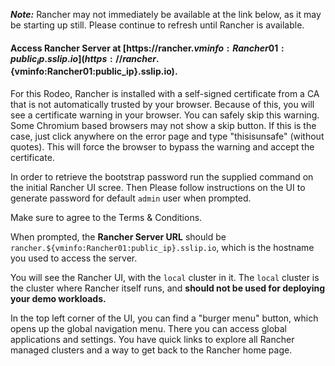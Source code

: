***Note:*** Rancher may not immediately be available at the link below, as it may be starting up still. Please continue to refresh until Rancher is available.

#### Access Rancher Server at [https://rancher.${vminfo:Rancher01:public_ip}.sslip.io](https://rancher.${vminfo:Rancher01:public_ip}.sslip.io).

For this Rodeo, Rancher is installed with a self-signed certificate from a CA that is not automatically trusted by your browser. Because of this, you will see a certificate warning in your browser. You can safely skip this warning. Some Chromium based browsers may not show a skip button. If this is the case, just click anywhere on the error page and type "thisisunsafe" (without quotes). This will force the browser to bypass the warning and accept the certificate.

In order to retrieve the bootstrap password run the supplied command on the initial Rancher UI scree. Then Please follow instructions on the UI to generate password for default `admin` user when prompted.

Make sure to agree to the Terms & Conditions.

When prompted, the **Rancher Server URL** should be `rancher.${vminfo:Rancher01:public_ip}.sslip.io`, which is the hostname you used to access the server.

You will see the Rancher UI, with the `local` cluster in it. The `local` cluster is the cluster where Rancher itself runs, and **should not be used for deploying your demo workloads.**

In the top left corner of the UI, you can find a "burger menu" button, which opens up the global navigation menu. There you can access global applications and settings. You have quick links to explore all Rancher managed clusters and a way to get back to the Rancher home page.
